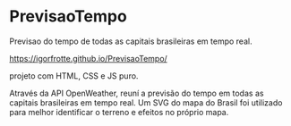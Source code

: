 # PrevisaoTempo
Previsao do tempo de todas as capitais brasileiras em tempo real.

https://igorfrotte.github.io/PrevisaoTempo/

projeto com HTML, CSS e JS puro.

Através da API OpenWeather, reuní a previsão do tempo em todas as capitais brasileiras em tempo real.
Um SVG do mapa do Brasil foi utilizado para melhor identificar o terreno e efeitos no próprio mapa.
